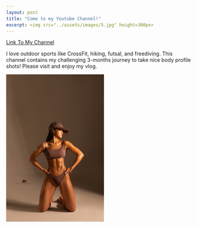 ```yaml
---
layout: post
title: "Come to my Youtube Channel!"
excerpt: <img src="../assets/images/5.jpg" height=300px>
---
```

<p><a href="https://www.youtube.com/channel/UC_oumoOTWAQBpG_2sCano7A" target="_blank" rel="noopener noreferrer">Link To My Channel</a></p>

I love outdoor sports like CrossFit, hiking, futsal, and freediving. This channel contains my challenging 3-months journey to take nice body profile shots! Please visit and enjoy my vlog.

<img src="../../../assets/images/5.jpg" height=400px>